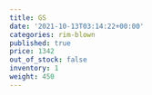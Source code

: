 ```yaml
---
title: GS
date: '2021-10-13T03:14:22+00:00'
categories: rim-blown
published: true
price: 1342
out_of_stock: false
inventory: 1
weight: 450
---
```



